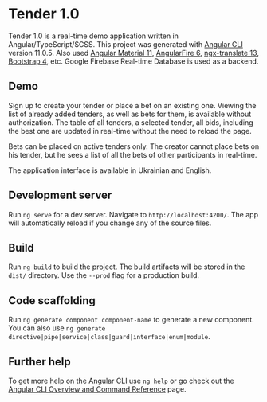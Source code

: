 # Tender 1.0

Tender 1.0 is a real-time demo application written in Angular/TypeScript/SCSS. 
This project was generated with [Angular CLI](https://github.com/angular/angular-cli) version 11.0.5. 
Also used 
[Angular Material 11](https://material.angular.io/), 
[AngularFire 6](https://github.com/angular/angularfire),
[ngx-translate 13](http://www.ngx-translate.com/),
[Bootstrap 4](https://getbootstrap.com/docs/4.6/getting-started/introduction/), 
etc. Google Firebase Real-time Database is used as a backend.


## Demo

Sign up to create your tender or place a bet on an existing one. Viewing the list of already added tenders, as well as bets for them, is available without authorization. The table of all tenders, a selected tender, all bids, including the best one are updated in real-time without the need to reload the page.

Bets can be placed on active tenders only. The creator cannot place bets on his tender, but he sees a list of all the bets of other participants in real-time.

The application interface is available in Ukrainian and English.


## Development server

Run `ng serve` for a dev server. Navigate to `http://localhost:4200/`. The app will automatically reload if you change any of the source files.


## Build

Run `ng build` to build the project. The build artifacts will be stored in the `dist/` directory. Use the `--prod` flag for a production build.


## Code scaffolding

Run `ng generate component component-name` to generate a new component. You can also use `ng generate directive|pipe|service|class|guard|interface|enum|module`.


## Further help

To get more help on the Angular CLI use `ng help` or go check out the [Angular CLI Overview and Command Reference](https://angular.io/cli) page.
